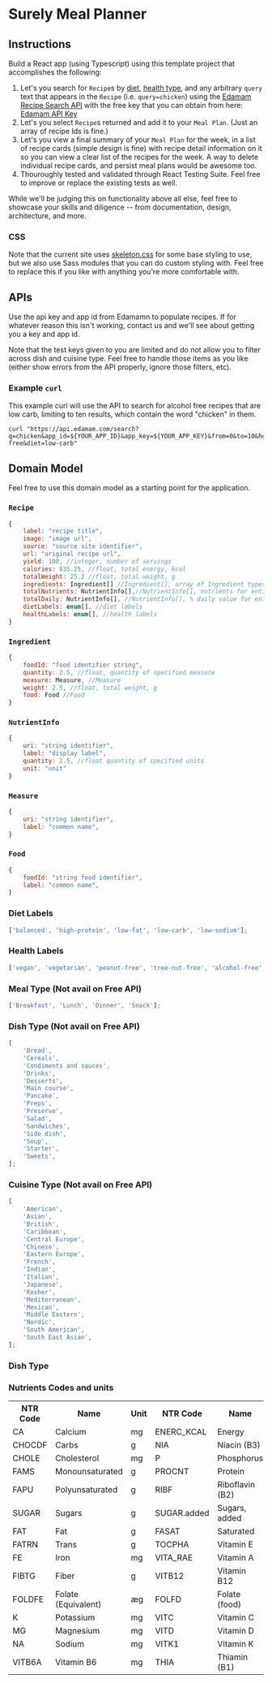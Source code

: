 # Surely Meal Planner

## Instructions

Build a React app (using Typescript) using this template project that accomplishes the following:

1. Let's you search for `Recipe`s by [diet](#diets), [health type](#health_type), and any arbitrary `query` text that appears in the `Recipe` (i.e. `query=chicken`) using the [Edamam Recipe Search API](https://developer.edamam.com/edamam-docs-recipe-api) with the free key that you can obtain from here: [Edamam API Key](https://developer.edamam.com/edamam-recipe-api)
1. Let's you select `Recipe`s returned and add it to your `Meal Plan`. (Just an array of recipe Ids is fine.)
1. Let's you view a final summary of your `Meal Plan` for the week, in a list of recipe cards (simple design is fine) with recipe detail information on it so you can view a clear list of the recipes for the week. A way to delete individual recipe cards, and persist meal plans would be awesome too.
1. Thouroughly tested and validated through React Testing Suite. Feel free to improve or replace the existing tests as well.

While we'll be judging this on functionality above all else, feel free to showcase your skills and diligence -- from documentation, design, architecture, and more.

### CSS

Note that the current site uses [skeleton.css](http://getskeleton.com) for some base styling to use, but we also use Sass modules that you can do custom styling with. Feel free to replace this if you like with anything you're more comfortable with.

## APIs

Use the api key and app id from Edamamn to populate recipes. If for whatever reason this isn't working, contact us and we'll see about getting you a key and app id.

Note that the test keys given to you are limited and do not allow you to filter across dish and cuisine type. Feel free to handle those items as you like (either show errors from the API properly, ignore those filters, etc).

### Example `curl`

This example curl will use the API to search for alcohol free recipes that are low carb, limiting to ten results, which contain the word "chicken" in them.

```shell
curl "https://api.edamam.com/search?q=chicken&app_id=${YOUR_APP_ID}&app_key=${YOUR_APP_KEY}&from=0&to=10&health=alcohol-free&diet=low-carb"
```

## Domain Model

Feel free to use this domain model as a starting point for the application.

### `Recipe`

```javascript
{
    label: "recipe title",
    image: "image url",
    source: "source site identifier",
    url: "original recipe url",
    yield: 100, //integer, number of servings
    calories: 835.25, //float, total energy, kcal
    totalWeight: 25.2 //float, total weight, g
    ingredients: Ingredient[] //Ingredient[], array of Ingredient types
    totalNutrients: NutrientInfo[],//NutrientInfo[], nutrients for entire recipe
    totalDaily: NutrientInfo[], //NutrientInfo[], % daily value for entire recipe
    dietLabels: enum[], //diet labels
    healthLabels: enum[], //health labels
}
```

### `Ingredient`

```javascript
{
    foodId: "food identifier string",
    quantity: 2.5, //float, quantity of specified measure
    measure: Measure, //Measure
    weight: 2.5, //float, total weight, g
    food: Food //Food
}
```

### `NutrientInfo`

```javascript
{
    uri: "string identifier",
    label: "display label",
    quantity: 2.5, //float quantity of specified units
    unit: "unit"
}
```

### `Measure`

```javascript
{
    uri: "string identifier",
    label: "common name",
}
```

### `Food`

```javascript
{
    foodId: "string food identifier",
    label: "common name",
}
```

### <a name="diets"></a> Diet Labels

```javascript
['balanced', 'high-protein', 'low-fat', 'low-carb', 'low-sodium'];
```

### <a name="health"></a> Health Labels

```javascript
['vegan', 'vegetarian', 'peanut-free', 'tree-nut-free', 'alcohol-free', 'sugar-concious'];
```

### <a name="meal_type"></a> Meal Type (Not avail on Free API)

```javascript
['Breakfast', 'Lunch', 'Dinner', 'Snack'];
```

### <a name="dish_type"></a> Dish Type (Not avail on Free API)

```javascript
[
    'Bread',
    'Cereals',
    'Condiments and sauces',
    'Drinks',
    'Desserts',
    'Main course',
    'Pancake',
    'Preps',
    'Preserve',
    'Salad',
    'Sandwiches',
    'Side dish',
    'Soup',
    'Starter',
    'Sweets',
];
```

### <a name="Cuisine Type"></a> Cuisine Type (Not avail on Free API)

```javascript
[
    'American',
    'Asian',
    'British',
    'Caribbean',
    'Central Europe',
    'Chinese',
    'Eastern Europe',
    'French',
    'Indian',
    'Italian',
    'Japanese',
    'Kosher',
    'Mediterranean',
    'Mexican',
    'Middle Eastern',
    'Nordic',
    'South American',
    'South East Asian',
];
```

### <a name="dish_type"></a> Dish Type

### Nutrients Codes and units

<table>
	<tbody><tr>
		<th><span>NTR</span> Code </th>
		<th>Name </th>
		<th>Unit </th>
		<th><span>NTR</span> Code </th>
		<th>Name </th>
		<th>Unit </th>
	</tr>
	<tr>
		<td> CA </td>
		<td> Calcium </td>
		<td> mg </td>
		<td> ENERC_KCAL </td>
		<td> Energy </td>
		<td> kcal </td>
	</tr>
	<tr>
		<td> <span>CHOCDF</span> </td>
		<td> Carbs </td>
		<td> g </td>
		<td> <span>NIA</span> </td>
		<td> Niacin (B3) </td>
		<td> mg </td>
	</tr>
	<tr>
		<td> <span>CHOLE</span> </td>
		<td> Cholesterol </td>
		<td> mg </td>
		<td> P </td>
		<td> Phosphorus </td>
		<td> mg </td>
	</tr>
	<tr>
		<td> <span>FAMS</span> </td>
		<td> Monounsaturated </td>
		<td> g </td>
		<td> <span>PROCNT</span> </td>
		<td> Protein </td>
		<td> g </td>
	</tr>
	<tr>
		<td> <span>FAPU</span> </td>
		<td> Polyunsaturated </td>
		<td> g </td>
		<td> <span>RIBF</span> </td>
		<td> Riboflavin (B2) </td>
		<td> mg </td>
	</tr>
	<tr>
		<td> <span>SUGAR</span> </td>
		<td> Sugars </td>
		<td> g </td>
		<td> <span>SUGAR</span>.added </td>
		<td> Sugars, added </td>
		<td> g </td>
	</tr>
	<tr>
		<td> <span>FAT</span> </td>
		<td> Fat </td>
		<td> g </td>
		<td> <span>FASAT</span> </td>
		<td> Saturated </td>
		<td> g </td>
	</tr>
	<tr>
		<td> <span>FATRN</span> </td>
		<td> Trans </td>
		<td> g </td>
		<td> <span>TOCPHA</span> </td>
		<td> Vitamin E </td>
		<td> mg </td>
	</tr>
	<tr>
		<td> FE </td>
		<td> Iron </td>
		<td> mg </td>
		<td> VITA_RAE </td>
		<td> Vitamin A </td>
		<td> æg </td>
	</tr>
	<tr>
		<td> <span>FIBTG</span> </td>
		<td> Fiber </td>
		<td> g </td>
		<td> VITB12 </td>
		<td> Vitamin B12 </td>
		<td> æg </td>
	</tr>
	<tr>
		<td> <span>FOLDFE</span> </td>
		<td> Folate (Equivalent) </td>
		<td> æg </td>
		<td> <span>FOLFD</span> </td>
		<td> Folate (food) </td>
		<td> æg </td>
	</tr>
	<tr>
		<td> K </td>
		<td> Potassium </td>
		<td> mg </td>
		<td> <span>VITC</span> </td>
		<td> Vitamin C </td>
		<td> mg </td>
	</tr>
	<tr>
		<td> MG </td>
		<td> Magnesium </td>
		<td> mg </td>
		<td> <span>VITD</span> </td>
		<td> Vitamin D </td>
		<td> æg </td>
	</tr>
	<tr>
		<td> NA </td>
		<td> Sodium </td>
		<td> mg </td>
		<td> VITK1 </td>
		<td> Vitamin K </td>
		<td> æg </td>
	</tr>
	<tr>
		<td> VITB6A </td>
		<td> Vitamin B6 </td>
		<td> mg </td>
		<td> <span>THIA</span> </td>
		<td> Thiamin (B1) </td>
		<td> mg </td>
	</tr>
</tbody></table>
